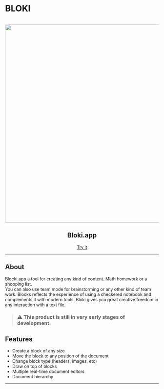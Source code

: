 # BLOKI
<br>
<div align="center">
  <img 
    src="https://user-images.githubusercontent.com/17229619/162398315-7605cc86-de6a-4a20-b89b-52263cf92964.png" 
    align="center"
    width="650"
  />
</div> 

<h2 align="center">Bloki.app</h2>
<p align="center"><a href="https://bloki.app">Try it</a></p>

---
## About

Blocki.app a tool for creating any kind of content. Math homework or a shopping list.  
You can also use team mode for brainstorming or any other kind of team work. 
Blocks reflects the experience of using a checkered notebook and complements it with modern tools. 
Bloki gives you great creative freedom in any interaction with a text file. 

> ### ⚠️ This product is still in very early stages of development.

## Features

- Create a block of any size
- Move the block to any position of the document
- Change block type (headers, images, etc)
- Draw on top of blocks 
- Multiple real-time document editors
- Document hierarchy

--- 

